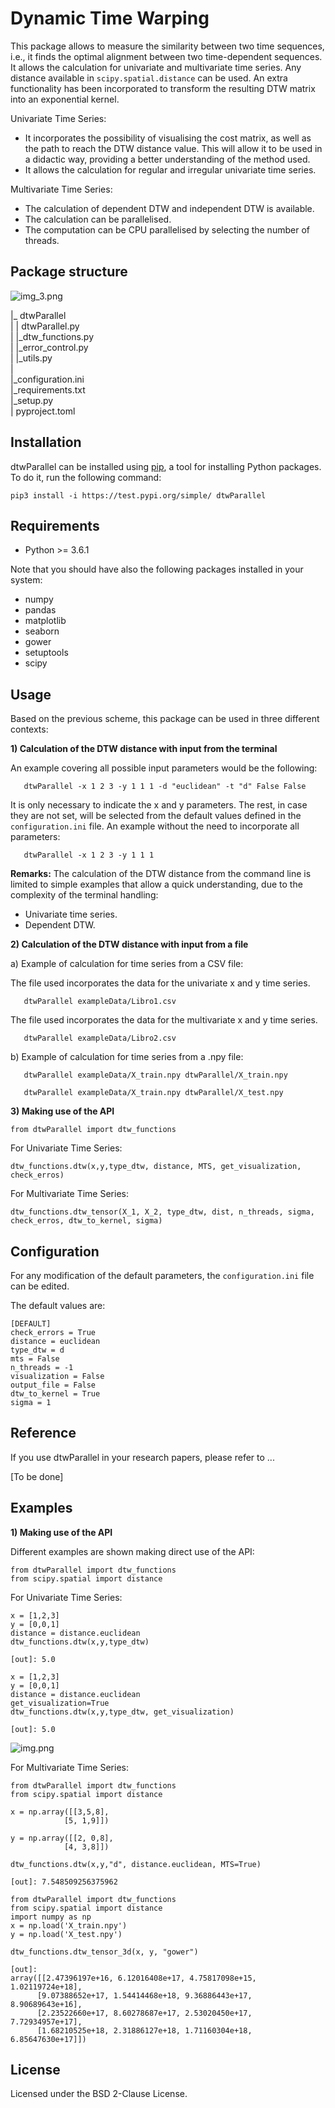 # Dynamic Time Warping 

This package allows to measure the similarity between two time sequences, i.e., it finds the optimal alignment between two time-dependent sequences. It allows the calculation for univariate and multivariate time series. Any distance available in `scipy.spatial.distance` can be used. An extra functionality has been incorporated to transform the resulting DTW matrix into an exponential kernel.

Univariate Time Series:
- It incorporates the possibility of visualising the cost matrix, as well as the path to reach the DTW distance value. This will allow it to be used in a didactic way, providing a better understanding of the method used.
- It allows the calculation for regular and irregular univariate time series.

Multivariate Time Series: 
- The calculation of dependent DTW and independent DTW is available.
- The calculation can be parallelised.
- The computation can be CPU parallelised by selecting the number of threads. 


## Package structure 

![img_3.png](img_3.png)

|_ dtwParallel  
|  | dtwParallel.py  
|  |_dtw_functions.py  
|  |_error_control.py  
|  |_utils.py  
|  
|_configuration.ini  
|_requirements.txt  
|_setup.py  
| pyproject.toml



## Installation

dtwParallel can be installed using [pip](https://pip.pypa.io/en/stable/), a tool
for installing Python packages. To do it, run the following command:
```
pip3 install -i https://test.pypi.org/simple/ dtwParallel
```

## Requirements

* Python >= 3.6.1


Note that you should have also the following packages installed in your system:
- numpy
- pandas
- matplotlib
- seaborn
- gower
- setuptools
- scipy


## Usage

Based on the previous scheme, this package can be used in three different contexts: 

**1) Calculation of the DTW distance with input from the terminal**

   An example covering all possible input parameters would be the following:
   ```
      dtwParallel -x 1 2 3 -y 1 1 1 -d "euclidean" -t "d" False False
   ```
    
It is only necessary to indicate the x and y parameters. The rest, in case they are not set, will be selected from the default values defined in the `configuration.ini` file. An example without the need to incorporate all parameters:
    
   ```
      dtwParallel -x 1 2 3 -y 1 1 1
   ```
   **Remarks:**
   The calculation of the DTW distance from the command line is limited to simple examples that allow a quick understanding, due to the complexity of the terminal handling:
   - Univariate time series. 
   - Dependent DTW.

**2) Calculation of the DTW distance with input from a file**
    
   a) Example of calculation for time series from a CSV file: 
      
   The file used incorporates the data for the univariate x and y time series.
   
   ```
      dtwParallel exampleData/Libro1.csv
   ```

   The file used incorporates the data for the multivariate x and y time series. 
   ```
      dtwParallel exampleData/Libro2.csv
   ```

   b)  Example of calculation for time series from a .npy file: 

   ```
      dtwParallel exampleData/X_train.npy dtwParallel/X_train.npy
   ```
   
   ```
      dtwParallel exampleData/X_train.npy dtwParallel/X_test.npy
   ```

**3) Making use of the API** 
 ```
 from dtwParallel import dtw_functions
 ```
For Univariate Time Series: 
 ```
 dtw_functions.dtw(x,y,type_dtw, distance, MTS, get_visualization, check_erros)
 ```
For Multivariate Time Series: 
 ```
 dtw_functions.dtw_tensor(X_1, X_2, type_dtw, dist, n_threads, sigma, check_erros, dtw_to_kernel, sigma)
 ```


## Configuration
For any modification of the default parameters, the ``configuration.ini`` file can be edited.

The default values are:

```
[DEFAULT]
check_errors = True
distance = euclidean
type_dtw = d
mts = False
n_threads = -1
visualization = False
output_file = False
dtw_to_kernel = True
sigma = 1
``` 


## Reference 

If you use dtwParallel in your research papers, please refer to ...

[To be done]

## Examples

**1) Making use of the API** 

Different examples are shown making direct use of the API:

 ```
 from dtwParallel import dtw_functions
 from scipy.spatial import distance
 ```
For Univariate Time Series: 
 ```
 x = [1,2,3]
 y = [0,0,1]
 distance = distance.euclidean
 dtw_functions.dtw(x,y,type_dtw)
 
 [out]: 5.0
 ```
 
 ```
 x = [1,2,3]
 y = [0,0,1]
 distance = distance.euclidean
 get_visualization=True
 dtw_functions.dtw(x,y,type_dtw, get_visualization)
 
 [out]: 5.0
 ```
![img.png](img.png)

For Multivariate Time Series: 
 ```
from dtwParallel import dtw_functions
from scipy.spatial import distance

x = np.array([[3,5,8], 
             [5, 1,9]])

y = np.array([[2, 0,8],
             [4, 3,8]])
            
dtw_functions.dtw(x,y,"d", distance.euclidean, MTS=True)

 [out]: 7.548509256375962
 ```
 
 ```
 from dtwParallel import dtw_functions
 from scipy.spatial import distance
 import numpy as np
 x = np.load('X_train.npy')
 y = np.load('X_test.npy')
 
 dtw_functions.dtw_tensor_3d(x, y, "gower")

 [out]: 
 array([[2.47396197e+16, 6.12016408e+17, 4.75817098e+15, 1.02119724e+18],
       [9.07388652e+17, 1.54414468e+18, 9.36886443e+17, 8.90689643e+16],
       [2.23522660e+17, 8.60278687e+17, 2.53020450e+17, 7.72934957e+17],
       [1.68210525e+18, 2.31886127e+18, 1.71160304e+18, 6.85647630e+17]])
 ```


## License

Licensed under the BSD 2-Clause License.
